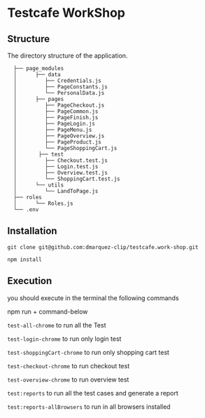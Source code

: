 # Testcafe WorkShop## StructureThe directory structure of the application.```  ├── page_modules  │      ├── data  │         ├── Credentials.js  │         ├── PageConstants.js  │         └── PersonalData.js  │      ├── pages  │         ├── PageCheckout.js  │         ├── PageCommon.js  │         ├── PageFinish.js  │         ├── PageLogin.js  │         ├── PageMenu.js  │         ├── PageOverview.js  │         ├── PageProduct.js  │         └── PageShoppingCart.js  │       ├── test  │         ├── Checkout.test.js  │         ├── Login.test.js  │         ├── Overview.test.js  │         └── ShoppingCart.test.js  │      └── utils  │         └── LandToPage.js  ├── roles  │      └── Roles.js  └── .env  ```## Installation``git clone git@github.com:dmarquez-clip/testcafe.work-shop.git````npm install``## Executionyou should execute in the terminal the following commandsnpm run + command-below``test-all-chrome`` to run all the Test``test-login-chrome`` to run only login test``test-shoppingCart-chrome`` to run only shopping cart test``test-checkout-chrome`` to run checkout test``test-overview-chrome`` to run overview test``test:reports`` to run all the test cases and generate a report``test:reports-allBrowsers`` to run in all browsers installed 